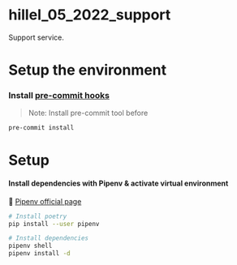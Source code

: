 # hillel_05_2022_support

Support service.



# Setup the environment


### Install [pre-commit hooks](https://pre-commit.com/#install)
> Note: Install pre-commit tool before
```bash
pre-commit install
```



# Setup



#### Install dependencies with Pipenv & activate virtual environment
🔗  [Pipenv official page](https://pipenv.pypa.io/)
```bash
# Install poetry
pip install --user pipenv

# Install dependencies
pipenv shell
pipenv install -d
```
